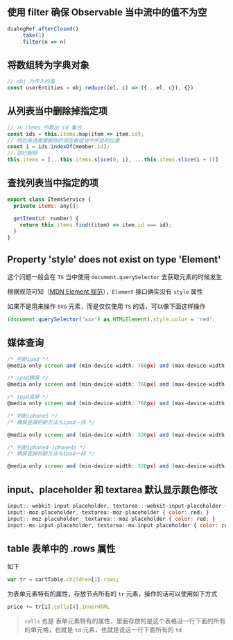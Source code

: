 ## 使用 filter 确保 Observable 当中流中的值不为空

```js
dialogRef.afterClosed()
    .take(1)
    .filter(n => n)
```

## 将数组转为字典对象

```js
// obj 为传入的值
const userEntities = obj.reduce((el, c) => ({...el, c}), {})
```

## 从列表当中删除掉指定项

```js
// 从 items 中取出 id 集合
const ids = this.items.map(item => item.id);
// 然后筛选需要删除的项在数组当中所处的位置
const i = ids.indexOf(member.id);
// 进行删除
this.items = [...this.items.slice(0, i), ...this.items.slice(i + 1)]
```

## 查找列表当中指定的项

```js
export class ItemsService {
  private items: any[];

  getItem(id: number) {
    return this.items.find((item) => item.id === id);
  }
}
```

## Property 'style' does not exist on type 'Element'

这个问题一般会在 `TS` 当中使用 `document.querySelector` 去获取元素的时候发生

根据规范可知（[MDN Element 规范](https://developer.mozilla.org/en-US/docs/Web/API/Element)），`Element` 接口确实没有 `style` 属性

如果不是用来操作 `SVG` 元素，而是仅仅使用 `TS` 的话，可以像下面这样操作

```js
(document.querySelector('xxx') as HTMLElement).style.color = 'red';
```


## 媒体查询

```js
/* 判断ipad */
@media only screen and (min-device-width: 768px) and (max-device-width: 1024px) { }

/* ipad横屏 */
@media only screen and (min-device-width: 768px) and (max-device-width: 1024px) and (orientation: landscape) { }

/* ipad竖屏 */
@media only screen and (min-device-width: 768px) and (max-device-width: 1024px) and (orientation: portrait) { }

/* 判断iphone5 */
/* 横屏竖屏判断方法与ipad一样 */

@media only screen and (min-device-width: 320px) and (max-device-width: 568px) { }

/* 判断iphone4-iphone4s */
/* 横屏竖屏判断方法与ipad一样 */

@media only screen and (min-device-width: 320px) and (max-device-width: 480px) { }
```


## input、placeholder 和 textarea 默认显示颜色修改

```js
input::-webkit-input-placeholder, textarea::-webkit-input-placeholder { color: red; } 
input:-moz-placeholder, textarea:-moz-placeholder { color: red; } 
input::-moz-placeholder, textarea::-moz-placeholder { color: red; } 
input:-ms-input-placeholder, textarea:-ms-input-placeholder { color: red; } 
```


## table 表单中的 .rows 属性

如下

```js
var tr = cartTable.children[1].rows;
```

为表单元素特有的属性，存放节点所有的 `tr` 元素，操作的话可以使用如下方式

```js
price += tr[i].cells[4].innerHTML
```

> `cells` 也是 表单元素特有的属性，里面存放的是这个表格没一行下面的所有的单元格，也就是 `td` 元素，也就是说这一行下面所有的 `td`